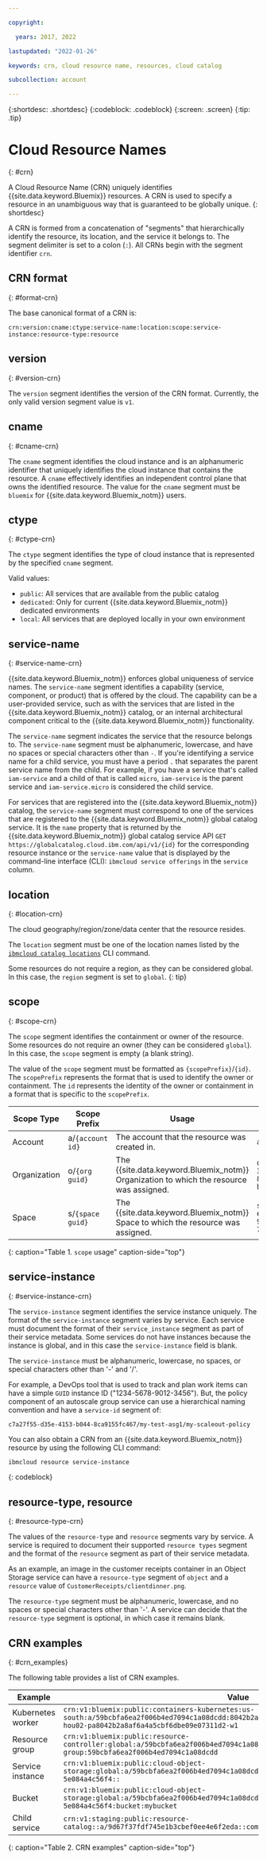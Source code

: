 ```yaml
---

copyright:

  years: 2017, 2022

lastupdated: "2022-01-26"

keywords: crn, cloud resource name, resources, cloud catalog

subcollection: account

---
```


{:shortdesc: .shortdesc}
{:codeblock: .codeblock}
{:screen: .screen}
{:tip: .tip}

# Cloud Resource Names
{: #crn}

A Cloud Resource Name (CRN) uniquely identifies {{site.data.keyword.Bluemix}} resources. A CRN is used to specify a resource in an unambiguous way that is guaranteed to be globally unique.
{: shortdesc}

A CRN is formed from a concatenation of "segments" that hierarchically identify the resource, its location, and the service it belongs to. The segment delimiter is set to a colon (`:`). All CRNs begin with the segment identifier `crn`.


## CRN format
{: #format-crn}

The base canonical format of a CRN is:

`crn:version:cname:ctype:service-name:location:scope:service-instance:resource-type:resource`


## version
{: #version-crn}

The `version` segment identifies the version of the CRN format. Currently, the only valid version segment value is `v1`.


## cname
{: #cname-crn}

The `cname` segment identifies the cloud instance and is an alphanumeric identifier that uniquely identifies the cloud instance that contains the resource. A `cname` effectively identifies an independent control plane that owns the identified resource. The value for the `cname` segment must be `bluemix` for {{site.data.keyword.Bluemix_notm}} users.


## ctype
{: #ctype-crn}

The `ctype` segment identifies the type of cloud instance that is represented by the specified `cname` segment.

 Valid values:
- `public`: All services that are available from the public catalog
- `dedicated`: Only for current {{site.data.keyword.Bluemix_notm}} dedicated environments
- `local`: All services that are deployed locally in your own environment


## service-name
{: #service-name-crn}

{{site.data.keyword.Bluemix_notm}} enforces global uniqueness of service names. The `service-name` segment identifies a capability (service, component, or product) that is offered by the cloud. The capability can be a user-provided service, such as with the services that are listed in the {{site.data.keyword.Bluemix_notm}} catalog, or an internal architectural component critical to the {{site.data.keyword.Bluemix_notm}} functionality.

The `service-name` segment indicates the service that the resource belongs to. The `service-name` segment must be alphanumeric, lowercase, and have no spaces or special characters other than `-`. If you're identifying a service name for a child service, you must have a period `.` that separates the parent service name from the child. For example, if you have a service that's called `iam-service` and a child of that is called `micro`, `iam-service` is the parent service and `iam-service.micro` is considered the child service.

For services that are registered into the {{site.data.keyword.Bluemix_notm}} catalog, the `service-name` segment must correspond to one of the services that are registered to the {{site.data.keyword.Bluemix_notm}} global catalog service. It is the `name` property that is returned by the {{site.data.keyword.Bluemix_notm}} global catalog service API `GET https://globalcatalog.cloud.ibm.com/api/v1/{id}` for the corresponding resource instance or the `service-name` value that is displayed by the command-line interface (CLI): `ibmcloud service offerings` in the `service` column.


## location
{: #location-crn}

The cloud geography/region/zone/data center that the resource resides.

The `location` segment must be one of the location names listed by the [`ibmcloud catalog locations`](/docs/cli?topic=cli-ibmcloud_catalog#ibmcloud_catalog_locations) CLI command.

Some resources do not require a region, as they can be considered global. In this case, the `region` segment is set to `global`.
{: tip}


## scope
{: #scope-crn}

The `scope` segment identifies the containment or owner of the resource. Some resources do not require an owner (they can be considered `global`). In this case, the `scope` segment is empty (a blank string).

The value of the `scope` segment must be formatted as `{scopePrefix}`/`{id}`. The `scopePrefix` represents the format that is used to identify the owner or containment. The `id` represents the identity of the owner or containment in a format that is specific to the `scopePrefix`.

| Scope Type   | Scope Prefix     | Usage                                                                                   | Example                                  |
|--------------|------------------|-----------------------------------------------------------------------------------------|------------------------------------------|
| Account      | a/`{account id}` | The account that the resource was created in.                                           | `a/292558`                               |
| Organization | o/`{org guid}`   | The {{site.data.keyword.Bluemix_notm}} Organization to which the resource was assigned. | `o/4716e2d1-35b7-431f-891a-b552bf0b3c66` |
| Space        | s/`{space guid}` | The {{site.data.keyword.Bluemix_notm}} Space to which the resource was assigned.        | `s/48b3cdcd-e804-4398-9032-73065863ad7c` |
{: caption="Table 1. `scope` usage" caption-side="top"}


## service-instance
{: #service-instance-crn}

The `service-instance` segment identifies the service instance uniquely. The format of the `service-instance` segment varies by service. Each service must document the format of their `service_instance` segment as part of their service metadata. Some services do not have instances because the instance is global, and in this case the `service-instance` field is blank.

The `service-instance` must be alphanumeric, lowercase, no spaces, or special characters other than '-' and '/'.

For example, a DevOps tool that is used to track and plan work items can have a simple `GUID` instance ID ("1234-5678-9012-3456"). But, the policy component of an autoscale group service can use a hierarchical naming convention and have a `service-id` segment of:

`c7a27f55-d35e-4153-b044-8ca9155fc467/my-test-asg1/my-scaleout-policy`

You can also obtain a CRN from an {{site.data.keyword.Bluemix_notm}} resource by using the following CLI command:

```bash
ibmcloud resource service-instance
```
{: codeblock}

## resource-type, resource
{: #resource-type-crn}

The values of the `resource-type` and `resource` segments vary by service. A service is required to document their supported `resource types` segment and the format of the `resource` segment as part of their service metadata.

As an example, an image in the customer receipts container in an Object Storage service can have a `resource-type` segment of  `object` and a `resource` value of `CustomerReceipts/clientdinner.png`.

The `resource-type` segment must be alphanumeric, lowercase, and no spaces or special characters other than '-'. A service can decide that the `resource-type` segment is optional, in which case it remains blank.


## CRN examples
{: #crn_examples}

The following table provides a list of CRN examples.

| Example           | Value |
|-------------------|-------|
| Kubernetes worker | `crn:v1:bluemix:public:containers-kubernetes:us-south:a/59bcbfa6ea2f006b4ed7094c1a08dcdd:8042b2a8af6a4a5cbf6dbe09e07311d2:worker:kube-hou02-pa8042b2a8af6a4a5cbf6dbe09e07311d2-w1` |
| Resource group    | `crn:v1:bluemix:public:resource-controller:global:a/59bcbfa6ea2f006b4ed7094c1a08dcdd:resource-group:59bcbfa6ea2f006b4ed7094c1a08dcdd` |
| Service instance  | `crn:v1:bluemix:public:cloud-object-storage:global:a/59bcbfa6ea2f006b4ed7094c1a08dcdd:1a0ec336-f391-4091-a6fb-5e084a4c56f4::` |
| Bucket            | `crn:v1:bluemix:public:cloud-object-storage:global:a/59bcbfa6ea2f006b4ed7094c1a08dcdd:1a0ec336-f391-4091-a6fb-5e084a4c56f4:bucket:mybucket` |
| Child service     | `crn:v1:staging:public:resource-catalog::a/9d67f37fdf745e1b3cbef0ee4e6f2eda::composite:is.vpn` |
{: caption="Table 2. CRN examples" caption-side="top"}
